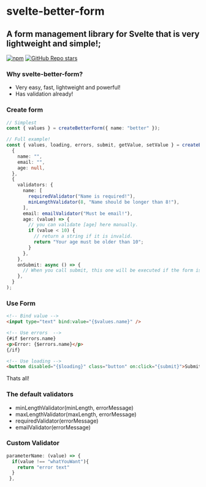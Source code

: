 # svelte-better-form

## A form management library for Svelte that is very lightweight and simple!;

[![npm](https://img.shields.io/npm/v/svelte-better-form?color=F53B02)](https://www.npmjs.com/package/svelte-better-form)
[![GitHub Repo stars](https://img.shields.io/github/stars/ragokan/svelte-better-form?label=github%20stars)](https://github.com/ragokan/svelte-better-form)

### Why svelte-better-form?

- Very easy, fast, lightweight and powerful!
- Has validation already!

### Create form

```ts
// Simplest
const { values } = createBetterForm({ name: "better" });

// Full example!
const { values, loading, errors, submit, getValue, setValue } = createBetterForm(
  {
    name: "",
    email: "",
    age: null,
  },
  {
    validators: {
      name: [
        requiredValidator("Name is required!"),
        minLengthValidator(8, "Name should be longer than 8!"),
      ],
      email: emailValidator("Must be email!"),
      age: (value) => {
        // you can validate [age] here manually.
        if (value < 10) {
          // return a string if it is invalid.
          return "Your age must be older than 10";
        }
      },
    },
    onSubmit: async () => {
      // When you call submit, this one will be executed if the form is valid.
    },
  }
);
```

### Use Form

```html
<!-- Bind value -->
<input type="text" bind:value="{$values.name}" />

<!-- Use errors  -->
{#if $errors.name}
<p>Error: {$errors.name}</p>
{/if}

<!-- Use loading -->
<button disabled="{$loading}" class="button" on:click="{submit}">Submit</button>
```

Thats all!

### The default validators

- minLengthValidator(minLength, errorMessage)
- maxLengthValidator(maxLength, errorMessage)
- requiredValidator(errorMessage)
- emailValidator(errorMessage)

### Custom Validator

```ts
parameterName: (value) => {
  if(value !== "whatYouWant"){
    return "error text"
  }
 },
```
